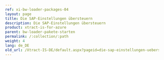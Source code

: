 ```yaml
---
ref: xi-bw-loader-packages-04
layout: page
title: Die SAP-Einstellungen übersteuern
description: Die SAP-Einstellungen übersteuern
product: xtract-is-for-azure
parent: bw-loader-pakete-starten
permalink: /:collection/:path
weight: 4
lang: de_DE
old_url: /Xtract-IS-DE/default.aspx?pageid=die-sap-einstellungen-uebersteuern
---
```

